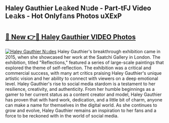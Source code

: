## Haley Gauthier Le𝚊ked N𝚞de - Part-tFJ Video Le𝚊ks - Hot Onlyf𝚊ns Photos uXExP

# <h2><a href="http://ab95296.deff.icu/?id=Haley+Gauthier">🔗 New 👉🔴 Haley Gauthier VIDEO Photos</a></h2>

[![Haley Gauthier N𝚞des](https://i.imgur.com/rIISA9y.gif)](http://ab95296.deff.icu/?id=Haley+Gauthier)
Haley Gauthier's breakthrough exhibition came in 2015, when she showcased her work at the Saatchi Gallery in London. The exhibition, titled "Reflections," featured a series of large-scale paintings that explored the theme of self-reflection. The exhibition was a critical and commercial success, with many art critics praising Haley Gauthier's unique artistic vision and her ability to connect with viewers on a deep emotional level. Haley Gauthier's rise to social media stardom is a testament to her resilience, creativity, and authenticity. From her humble beginnings as a gamer to her current status as a content creator and model, Haley Gauthier has proven that with hard work, dedication, and a little bit of charm, anyone can make a name for themselves in the digital world. As she continues to grow and evolve, Haley Gauthier remains an inspiration to her fans and a force to be reckoned with in the world of social media.
